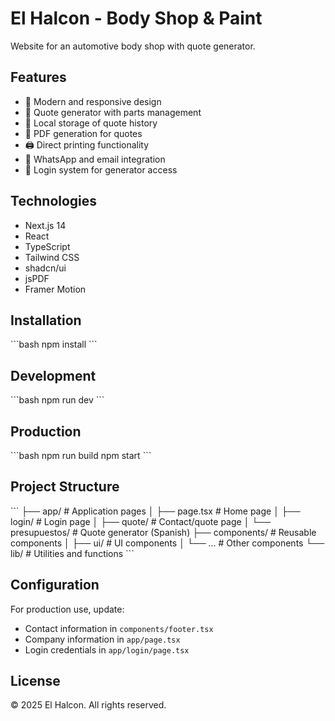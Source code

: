 # El Halcon - Body Shop & Paint

Website for an automotive body shop with quote generator.

## Features

- 🎨 Modern and responsive design
- 📝 Quote generator with parts management
- 💾 Local storage of quote history
- 📄 PDF generation for quotes
- 🖨️ Direct printing functionality
- 📱 WhatsApp and email integration
- 🔐 Login system for generator access

## Technologies

- Next.js 14
- React
- TypeScript
- Tailwind CSS
- shadcn/ui
- jsPDF
- Framer Motion

## Installation

\`\`\`bash
npm install
\`\`\`

## Development

\`\`\`bash
npm run dev
\`\`\`

## Production

\`\`\`bash
npm run build
npm start
\`\`\`

## Project Structure

\`\`\`
├── app/                    # Application pages
│   ├── page.tsx           # Home page
│   ├── login/             # Login page
│   ├── quote/             # Contact/quote page
│   └── presupuestos/      # Quote generator (Spanish)
├── components/            # Reusable components
│   ├── ui/               # UI components
│   └── ...               # Other components
└── lib/                  # Utilities and functions
\`\`\`

## Configuration

For production use, update:
- Contact information in `components/footer.tsx`
- Company information in `app/page.tsx`
- Login credentials in `app/login/page.tsx`

## License

© 2025 El Halcon. All rights reserved.
